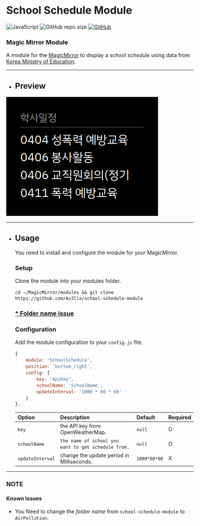 # School Schedule Module

![JavaScript](https://img.shields.io/badge/JavaScript-181717.svg?logo=javascript)
![GitHub repo size](https://img.shields.io/github/repo-size/av3lla/school-schedule-module)
[![GitHub](https://img.shields.io/github/license/av3lla/school-schedule-module)](https://mit-license.org/)

### Magic Mirror Module

A module for the [MagicMirror](https://github.com/MichMich/MagicMirror) to display a *school schedule* using data from [Korea Ministry of Education](https://open.neis.go.kr/).

---

* ## Preview
![preview](.github/preview.png)

---

* ## Usage
    You need to install and configure the module for your MagicMirror.

    ### Setup
    Clone the module into your modules folder.
    ```shell
    cd ~/MagicMirror/modules && git clone https://github.com/Av3lla/school-schedule-module
    ```
    ### [* Folder name issue](#known-issues)

    ### Configuration

    Add the module configuration to your `config.js` file.

    ```js
    {
    	module: 'SchoolSchedule',
    	position: 'bottom_right',
    	config: {
            key: 'ApiKey',
            schoolName: 'SchoolName',
            updateInterval: '1000 * 60 * 60'
    	}
    },
    ```

    | Option | Description | Default | Required |
    |---|---|---|---|
    | `key` | the API key from OpenWeatherMap.| `null` | O |
    | `schoolName` | `the name of school you want to get schedule from.` | `null` | O |
    | `updateInterval` | change the update period in Milliseconds. | `1000*60*60` | X |

---

### NOTE

#### Known Issues
  * You Need to change the *folder name* from `school-schedule-module` to `AirPollution`.